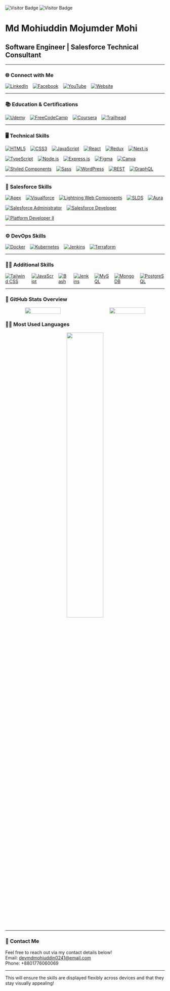 ![Visitor Badge](https://visitor-badge.laobi.icu/badge?page_id=devmdmohiuddin.devmdmohiuddin)
![Visitor Badge](https://komarev.com/ghpvc/?username=devmdmohiuddin)

# **Md Mohiuddin Mojumder Mohi**  
## Software Engineer | Salesforce Technical Consultant

---

### 🌐 **Connect with Me**  
<div style="display: flex; gap: 15px;">
  <a href="https://www.linkedin.com/in/yourprofile">
    <img src="https://img.shields.io/badge/LinkedIn-0A66C2?style=flat&logo=linkedin&logoColor=white" alt="LinkedIn">
  </a>
  <a href="https://www.facebook.com/yourprofile">
    <img src="https://img.shields.io/badge/Facebook-1877F2?style=flat&logo=facebook&logoColor=white" alt="Facebook">
  </a>
  <a href="https://www.youtube.com/yourprofile">
    <img src="https://img.shields.io/badge/YouTube-FF0000?style=flat&logo=youtube&logoColor=white" alt="YouTube">
  </a>
  <a href="https://www.yourwebsite.com">
    <img src="https://img.shields.io/badge/Website-000000?style=flat&logo=appveyor&logoColor=white" alt="Website">
  </a>
</div>

---

### 📚 **Education & Certifications**  
<div style="display: flex; gap: 15px;">
  <a href="https://www.udemy.com">
    <img src="https://img.shields.io/badge/Udemy-Black?style=flat&logo=udemy&logoColor=white" alt="Udemy">
  </a>
  <a href="https://www.freecodecamp.org">
    <img src="https://img.shields.io/badge/FreeCodeCamp-2A5D84?style=flat&logo=freecodecamp&logoColor=white" alt="FreeCodeCamp">
  </a>
  <a href="https://www.coursera.org">
    <img src="https://img.shields.io/badge/Coursera-0063B1?style=flat&logo=coursera&logoColor=white" alt="Coursera">
  </a>
  <a href="https://trailhead.salesforce.com">
    <img src="https://img.shields.io/badge/Trailhead-00A1E6?style=flat&logo=salesforce&logoColor=white" alt="Trailhead">
  </a>
</div>

---

### 🖥️ **Technical Skills**  
<div style="display: flex; flex-wrap: wrap; gap: 15px;">
  <a href="https://www.w3.org/html/">
    <img src="https://img.shields.io/badge/HTML5-E34F26?style=flat&logo=html5&logoColor=white" alt="HTML5">
  </a>
  <a href="https://www.w3.org/Style/CSS/">
    <img src="https://img.shields.io/badge/CSS3-1572B6?style=flat&logo=css3&logoColor=white" alt="CSS3">
  </a>
  <a href="https://www.javascript.com">
    <img src="https://img.shields.io/badge/JavaScript-F7DF1E?style=flat&logo=javascript&logoColor=black" alt="JavaScript">
  </a>
  <a href="https://reactjs.org">
    <img src="https://img.shields.io/badge/React-61DAFB?style=flat&logo=react&logoColor=black" alt="React">
  </a>
  <a href="https://redux.js.org">
    <img src="https://img.shields.io/badge/Redux-764ABC?style=flat&logo=redux&logoColor=white" alt="Redux">
  </a>
  <a href="https://nextjs.org">
    <img src="https://img.shields.io/badge/Next.js-000000?style=flat&logo=next.js&logoColor=white" alt="Next.js">
  </a>
  <a href="https://www.typescriptlang.org">
    <img src="https://img.shields.io/badge/TypeScript-3178C6?style=flat&logo=typescript&logoColor=white" alt="TypeScript">
  </a>
  <a href="https://nodejs.org">
    <img src="https://img.shields.io/badge/Node.js-339933?style=flat&logo=node.js&logoColor=white" alt="Node.js">
  </a>
  <a href="https://expressjs.com">
    <img src="https://img.shields.io/badge/Express-000000?style=flat&logo=express&logoColor=white" alt="Express.js">
  </a>
  <a href="https://www.figma.com">
    <img src="https://img.shields.io/badge/Figma-F24E1E?style=flat&logo=figma&logoColor=white" alt="Figma">
  </a>
  <a href="https://www.canva.com">
    <img src="https://img.shields.io/badge/Canva-00C4CC?style=flat&logo=canva&logoColor=white" alt="Canva">
  </a>
  <a href="https://styled-components.com">
    <img src="https://img.shields.io/badge/Styled_Components-DB7093?style=flat&logo=styled-components&logoColor=white" alt="Styled Components">
  </a>
  <a href="https://sass-lang.com">
    <img src="https://img.shields.io/badge/Sass-CC6699?style=flat&logo=sass&logoColor=white" alt="Sass">
  </a>
  <a href="https://wordpress.org">
    <img src="https://img.shields.io/badge/WordPress-21759B?style=flat&logo=wordpress&logoColor=white" alt="WordPress">
  </a>
  <a href="https://www.restapitutorial.com">
    <img src="https://img.shields.io/badge/REST-25D366?style=flat&logo=rest&logoColor=white" alt="REST">
  </a>
  <a href="https://graphql.org">
    <img src="https://img.shields.io/badge/GraphQL-E10098?style=flat&logo=graphql&logoColor=white" alt="GraphQL">
  </a>
</div>

---

### 🔧 **Salesforce Skills**  
<div style="display: flex; flex-wrap: wrap; gap: 15px;">
  <a href="https://developer.salesforce.com/docs/atlas.en-us.apexcode.meta/apexcode/apex_intro.htm">
    <img src="https://img.shields.io/badge/Apex-0066CC?style=flat&logo=salesforce&logoColor=white" alt="Apex">
  </a>
  <a href="https://developer.salesforce.com/docs/atlas.en-us.pages.meta/pages/pages_intro.htm">
    <img src="https://img.shields.io/badge/Visualforce-0066CC?style=flat&logo=salesforce&logoColor=white" alt="Visualforce">
  </a>
  <a href="https://developer.salesforce.com/docs/atlas.en-us.lightning.meta/lightning/lwc_intro.htm">
    <img src="https://img.shields.io/badge/LWC-00A1E6?style=flat&logo=salesforce&logoColor=white" alt="Lightning Web Components">
  </a>
  <a href="https://developer.salesforce.com/docs/atlas.en-us.slds.meta/slds/what_is_slds.htm">
    <img src="https://img.shields.io/badge/SLDS-0066CC?style=flat&logo=salesforce&logoColor=white" alt="SLDS">
  </a>
  <a href="https://developer.salesforce.com/docs/atlas.en-us.aura.meta/aura/aura_intro.htm">
    <img src="https://img.shields.io/badge/Aura-0066CC?style=flat&logo=salesforce&logoColor=white" alt="Aura">
  </a>
  <a href="https://trailhead.salesforce.com">
    <img src="https://img.shields.io/badge/Certified_Administrator-00A1E6?style=flat&logo=salesforce&logoColor=white" alt="Salesforce Administrator">
  </a>
  <a href="https://trailhead.salesforce.com">
    <img src="https://img.shields.io/badge/Certified_Developer-00A1E6?style=flat&logo=salesforce&logoColor=white" alt="Salesforce Developer">
  </a>
  <a href="https://developer.salesforce.com/docs/atlas.en-us.achievements.meta/achievements/certification_platform_developer_ii.htm">
    <img src="https://img.shields.io/badge/Platform_Developer_II-0066CC?style=flat&logo=salesforce&logoColor=white" alt="Platform Developer II">
  </a>
</div>

---

### ⚙️ **DevOps Skills**
<div style="display: flex; gap: 15px;">
  <a href="https://www.docker.com">
    <img src="https://img.shields.io/badge/Docker-2496ED?style=flat&logo=docker&logoColor=white" alt="Docker">
  </a>
  <a href="https://www.kubernetes.io">
    <img src="https://img.shields.io/badge/Kubernetes-326CE5?style=flat&logo=kubernetes&logoColor=white" alt="Kubernetes">
  </a>
  <a href="https://www.jenkins.io">
    <img src="https://img.shields.io/badge/Jenkins-D24939?style=flat&logo=jenkins&logoColor=white" alt="Jenkins">
  </a>
  <a href="https://www.terraform.io">
    <img src="https://img.shields.io/badge/Terraform-7B42BC?style=flat&logo=terraform&logoColor=white" alt="Terraform">
  </a>
</div>

---

### 👨‍💻 **Additional Skills**  
<div style="display: flex; gap: 15px;">
  <a href="https://tailwindcss.com">
    <img src="https://img.shields.io/badge/Tailwind_CSS-38B2AC?style=flat&logo=tailwindcss&logoColor=white" alt="Tailwind CSS">
  </a>
  <a href="https://www.javascript.com">
    <img src="https://img.shields.io/badge/JavaScript-FF9900?style=flat&logo=javascript&logoColor=black" alt="JavaScript">
  </a>
  <a href="https://www.gnu.org/software/bash/">
    <img src="https://img.shields.io/badge/Bash-4EAA25?style=flat&logo=gnu-bash&logoColor=white" alt="Bash">
  </a>
  <a href="https://www.jenkins.io">
    <img src="https://img.shields.io/badge/Jenkins-D24939?style=flat&logo=jenkins&logoColor=white" alt="Jenkins">
  </a>
  <a href="https://www.mysql.com">
    <img src="https://img.shields.io/badge/MySQL-4479A1?style=flat&logo=mysql&logoColor=white" alt="MySQL">
  </a>
  <a href="https://www.mongodb.com">
    <img src="https://img.shields.io/badge/MongoDB-47A248?style=flat&logo=mongodb&logoColor=white" alt="MongoDB">
  </a>
  <a href="https://www.postgresql.org">
    <img src="https://img.shields.io/badge/PostgreSQL-4169E1?style=flat&logo=postgresql&logoColor=white" alt="PostgreSQL">
  </a>
</div>

---

### 🌟 **GitHub Stats Overview**
<div align="center" style="display: flex; gap: 30px;">
  <!-- GitHub Stats -->
  <img src="https://github-readme-stats.vercel.app/api?username=devmdmohiuddin&show_icons=true&hide_title=true&count_private=true&hide=prs&theme=tokyonight" width="48%" />
  
  <!-- GitHub Contributions -->
  <img src="https://github-readme-streak-stats.herokuapp.com/?user=devmdmohiuddin&theme=tokyonight" width="48%" />
</div>

### 🧑‍💻 **Most Used Languages**
<div align="center">
  <img src="https://github-readme-stats.vercel.app/api/top-langs/?username=devmdmohiuddin&layout=compact&theme=tokyonight" width="48%" />
</div>

--- 

### 🚀 **Contact Me**  
Feel free to reach out via my contact details below!  
Email: devmdmohiuddin0241@email.com  
Phone: +8801776060069 

---

This will ensure the skills are displayed flexibly across devices and that they stay visually appealing!
